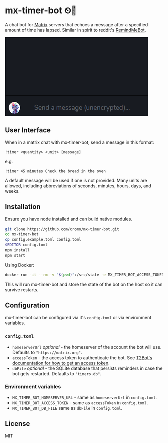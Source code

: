 # mx-timer-bot ⏲🤖

A chat bot for [Matrix](https://matrix.org/) servers that echoes a message after a specified amount of time has lapsed. Similar in spirit to reddit's [RemindMeBot](https://www.reddit.com/r/RemindMeBot/).

![Animation mx-timer-bot echoing a message after five seconds](https://github.com/cromo/mx-timer-bot/blob/master/demo.gif)

## User Interface

When in a matrix chat with mx-timer-bot, send a message in this format:

```
!timer <quantity> <unit> [message]
```

e.g.

```
!timer 45 minutes Check the bread in the oven
```

A default message will be used if one is not provided. Many units are allowed, including abbreviations of seconds, minutes, hours, days, and weeks.

## Installation

Ensure you have node installed and can build native modules.

```bash
git clone https://github.com/cromo/mx-timer-bot.git
cd mx-timer-bot
cp config.example.toml config.toml
$EDITOR config.toml
npm install
npm start
```

Using Docker:

```bash
docker run -it --rm -v "$(pwd)":/src/state -e MX_TIMER_BOT_ACCESS_TOKEN='YOUR ACCESS TOKEN' -e MX_TIMER_BOT_DB_FILE=state/mx-timer-bot.db mx-timer-bot
```

This will run mx-timer-bot and store the state of the bot on the host so it can survive restarts.

## Configuration

mx-timer-bot can be configured via it's `config.toml` or via environment variables.

### `config.toml`

- `homeserverUrl` *optional* - the homeserver of the account the bot will use. Defaults to `"https://matrix.org"`.
- `accessToken` - the access token to authenticate the bot. See [T2Bot's documentation for how to get an access token](https://t2bot.io/docs/access_tokens/).
- `dbFile` *optional* - the SQLite database that persists reminders in case the bot gets restarted. Defaults to `"timers.db"`.

### Environment variables

- `MX_TIMER_BOT_HOMESERVER_URL` - same as `homeserverUrl` in `config.toml`.
- `MX_TIMER_BOT_ACCESS_TOKEN` - same as `accessToken` in `config.toml`.
- `MX_TIMER_BOT_DB_FILE` same as `dbFile` in `config.toml`.

## License

MIT